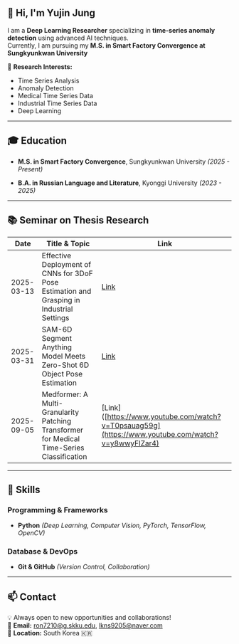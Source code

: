 ## 👋 Hi, I'm Yujin Jung
I am a **Deep Learning Researcher** specializing in **time-series anomaly detection** using advanced AI techniques.  
Currently, I am pursuing my **M.S. in Smart Factory Convergence at Sungkyunkwan University**

🔬 **Research Interests:**
- Time Series Analysis
- Anomaly Detection
- Medical Time Series Data
- Industrial Time Series Data
- Deep Learning
  
---

## 🎓 Education

- **M.S. in Smart Factory Convergence**, Sungkyunkwan University *(2025 - Present)*
  
- **B.A. in Russian Language and Literature**, Kyonggi University *(2023 - 2025)*
  
---


## 📚 Seminar on Thesis Research

| Date       | Title & Topic                                                                                         | Link  |
|------------|-------------------------------------------------------------------------------------------------------|-------|
| 2025-03-13 | Effective Deployment of CNNs for 3DoF Pose Estimation and Grasping in Industrial Settings             | [Link](https://www.youtube.com/watch?v=Xr6eF9ux5z4) |
| 2025-03-31 | SAM-6D Segment Anything Model Meets Zero-Shot 6D Object Pose Estimation                               | [Link](https://www.youtube.com/watch?v=eSFdqBNrNzU) |
| 2025-09-05 | Medformer: A Multi-Granularity Patching Transformer for Medical Time-Series Classification            | [Link]([https://www.youtube.com/watch?v=T0psauag59g](https://www.youtube.com/watch?v=y8wwyFIZar4) |
---


## 🔧 Skills

### Programming & Frameworks
- **Python** *(Deep Learning, Computer Vision, PyTorch, TensorFlow, OpenCV)*

### Database & DevOps
- **Git & GitHub** *(Version Control, Collaboration)*
  
---

  ## 📫 Contact
💡 Always open to new opportunities and collaborations!  
📧 **Email:** [ron7210@g.skku.edu](mailto:ron7210@g.skku.edu), [lkns9205@naver.com](lkns9205@naver.com)  
📍 **Location:** South Korea 🇰🇷
